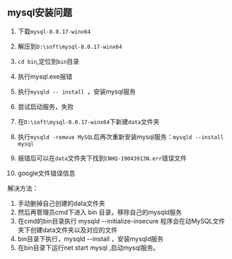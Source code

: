 ## mysql安装问题
1. 下载`mysql-8.0.17-winx64`
2. 解压到`D:\soft\mysql-8.0.17-winx64`
3. `cd bin`,定位到`bin`目录
4. 执行mysql.exe报错


1. 执行`mysqld -- install `，安装mysql服务
2. 尝试启动服务，失败
3. 在`D:\soft\mysql-8.0.17-winx64`下新建`data`文件夹
4. 执行`mysqld -remove MySQL`后再次重新安装mysql服务：`mysqld --install mysql`


5. 报错后可以在`data`文件夹下找到`CNHQ-19043913N.err`错误文件
6. google文件错误信息

解决方法：
1. 手动删掉自己创建的data文件夹
2. 然后再管理员cmd下进入 bin 目录，移除自己的mysqld服务
3. 在cmd的bin目录执行 mysqld --initialize-insecure
程序会在动MySQL文件夹下创建data文件夹以及对应的文件
4. bin目录下执行，mysqld --install ，安装mysqld服务
5. 在bin目录下运行net start mysql ,启动mysql服务。